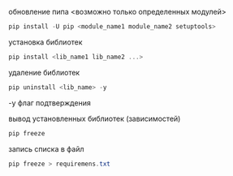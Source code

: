обновление пипа <возможно только определенных модулей>
```powershell
pip install -U pip <module_name1 module_name2 setuptools>
```

установка библиотек
```powershell
pip install <lib_name1 lib_name2 ...>
```

удаление библиотек
```powershell
pip uninstall <lib_name> -y
```
-y флаг подтверждения

вывод установленных библиотек (зависимостей)
```powershell
pip freeze
```

запись списка в файл
```powershell
pip freeze > requiremens.txt
```

